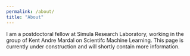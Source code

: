 ```yaml
---
permalink: /about/
title: "About"
---
```


I am a postdoctoral fellow at Simula Research Laboratory, working in the group of Kent Andre Mardal on Scientifc Machine Learning.
This page is currently under construction and will shortly contain more information. 